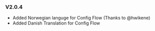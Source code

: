 ### V2.0.4

* Added Norwegian languge for Config Flow (Thanks to @hwikene)
* Added Danish Translation for Config Flow